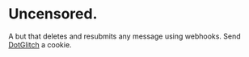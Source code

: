# Uncensored.
A but that deletes and resubmits any message using webhooks.
Send <a href="https://dotglitch.dev">DotGlitch</a> a cookie.

